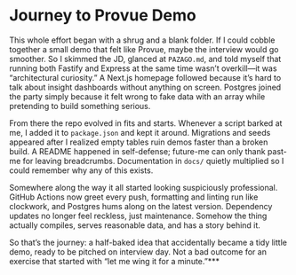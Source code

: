 # Journey to Provue Demo

This whole effort began with a shrug and a blank folder. If I could cobble together a small demo that felt like Provue, maybe the interview would go smoother. So I skimmed the JD, glanced at `PAZAGO.md`, and told myself that running both Fastify and Express at the same time wasn’t overkill—it was “architectural curiosity.” A Next.js homepage followed because it’s hard to talk about insight dashboards without anything on screen. Postgres joined the party simply because it felt wrong to fake data with an array while pretending to build something serious.

From there the repo evolved in fits and starts. Whenever a script barked at me, I added it to `package.json` and kept it around. Migrations and seeds appeared after I realized empty tables ruin demos faster than a broken build. A README happened in self-defense; future-me can only thank past-me for leaving breadcrumbs. Documentation in `docs/` quietly multiplied so I could remember why any of this exists.

Somewhere along the way it all started looking suspiciously professional. GitHub Actions now greet every push, formatting and linting run like clockwork, and Postgres hums along on the latest version. Dependency updates no longer feel reckless, just maintenance. Somehow the thing actually compiles, serves reasonable data, and has a story behind it.

So that’s the journey: a half-baked idea that accidentally became a tidy little demo, ready to be pitched on interview day. Not a bad outcome for an exercise that started with “let me wing it for a minute.”\*\*\*
